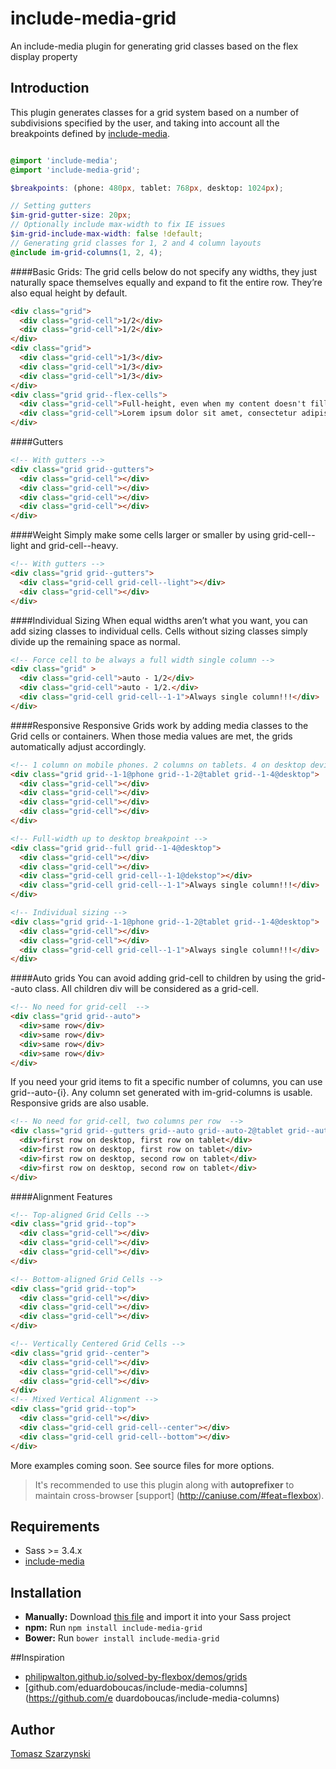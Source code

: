 # include-media-grid
An include-media plugin for generating grid classes based on the flex display property

## Introduction
This plugin generates classes for a grid system based on a number of subdivisions specified by the user, and taking into account all the breakpoints defined by [include-media](https://github.com/eduardoboucas/include-media).

```scss

@import 'include-media';
@import 'include-media-grid';

$breakpoints: (phone: 480px, tablet: 768px, desktop: 1024px);

// Setting gutters
$im-grid-gutter-size: 20px;
// Optionally include max-width to fix IE issues
$im-grid-include-max-width: false !default;
// Generating grid classes for 1, 2 and 4 column layouts
@include im-grid-columns(1, 2, 4);
```

####Basic Grids:
The grid cells below do not specify any widths, they just naturally space themselves equally and expand to fit the entire row. They’re also equal height by default.

```html
<div class="grid">
  <div class="grid-cell">1/2</div>
  <div class="grid-cell">1/2</div>
</div>
<div class="grid">
  <div class="grid-cell">1/3</div>
  <div class="grid-cell">1/3</div>
  <div class="grid-cell">1/3</div>
</div>
<div class="grid grid--flex-cells">
  <div class="grid-cell">Full-height, even when my content doesn't fill the space.</div>
  <div class="grid-cell">Lorem ipsum dolor sit amet, consectetur adipiscing elit. Vestibulum mollis velit non gravida venenatis. Praesent consequat lectus purus, ut scelerisque velit condimentum eu. Maecenas sagittis ante ut turpis varius interdum. Quisque tellus ipsum, eleifend non ipsum id, suscipit ultricies neque.</div>
</div>
```

####Gutters
```html
<!-- With gutters -->
<div class="grid grid--gutters">
  <div class="grid-cell"></div>
  <div class="grid-cell"></div>
  <div class="grid-cell"></div>
  <div class="grid-cell"></div>
</div>
```

####Weight
Simply make some cells larger or smaller by using grid-cell--light and grid-cell--heavy.

```html
<!-- With gutters -->
<div class="grid grid--gutters">
  <div class="grid-cell grid-cell--light"></div>
  <div class="grid-cell"></div>
</div>
```

####Individual Sizing
When equal widths aren’t what you want, you can add sizing classes to individual cells. Cells without sizing classes simply divide up the remaining space as normal.

```html
<!-- Force cell to be always a full width single column -->
<div class="grid" >
  <div class="grid-cell">auto - 1/2</div>
  <div class="grid-cell">auto - 1/2.</div>
  <div class="grid-cell grid-cell--1-1">Always single column!!!</div>
</div>
```

####Responsive
Responsive Grids work by adding media classes to the Grid cells or containers. When those media values are met, the grids automatically adjust accordingly.

```html
<!-- 1 column on mobile phones. 2 columns on tablets. 4 on desktop devices -->
<div class="grid grid--1-1@phone grid--1-2@tablet grid--1-4@desktop">
  <div class="grid-cell"></div>
  <div class="grid-cell"></div>
  <div class="grid-cell"></div>
  <div class="grid-cell"></div>
</div>

<!-- Full-width up to desktop breakpoint -->
<div class="grid grid--full grid--1-4@desktop">
  <div class="grid-cell"></div>
  <div class="grid-cell"></div>
  <div class="grid-cell grid-cell--1-1@dekstop"></div>
  <div class="grid-cell grid-cell--1-1">Always single column!!!</div>
</div>

<!-- Individual sizing -->
<div class="grid grid--1-1@phone grid--1-2@tablet grid--1-4@desktop">
  <div class="grid-cell"></div>
  <div class="grid-cell"></div>
  <div class="grid-cell grid-cell--1-1">Always single column!!!</div>
</div>
```

####Auto grids
You can avoid adding grid-cell to children by using the grid--auto class. All children div will be considered as a grid-cell.

```html
<!-- No need for grid-cell  -->
<div class="grid grid--auto">
  <div>same row</div>
  <div>same row</div>
  <div>same row</div>
  <div>same row</div>
</div>
```

If you need your grid items to fit a specific number of columns, you can use grid--auto-{i}. Any column set generated with im-grid-columns is usable. Responsive grids are also usable.

```html
<!-- No need for grid-cell, two columns per row  -->
<div class="grid grid--gutters grid--auto grid--auto-2@tablet grid--auto-4@desktop">
  <div>first row on desktop, first row on tablet</div>
  <div>first row on desktop, first row on tablet</div>
  <div>first row on desktop, second row on tablet</div>
  <div>first row on desktop, second row on tablet</div>
</div>
```

####Alignment Features

```html
<!-- Top-aligned Grid Cells -->
<div class="grid grid--top">
  <div class="grid-cell"></div>
  <div class="grid-cell"></div>
  <div class="grid-cell"></div>
</div>

<!-- Bottom-aligned Grid Cells -->
<div class="grid grid--top">
  <div class="grid-cell"></div>
  <div class="grid-cell"></div>
  <div class="grid-cell"></div>
</div>

<!-- Vertically Centered Grid Cells -->
<div class="grid grid--center">
  <div class="grid-cell"></div>
  <div class="grid-cell"></div>
  <div class="grid-cell"></div>
</div>
<!-- Mixed Vertical Alignment -->
<div class="grid grid--top">
  <div class="grid-cell"></div>
  <div class="grid-cell grid-cell--center"></div>
  <div class="grid-cell grid-cell--bottom"></div>
</div>
```

More examples coming soon. See source files for more options.

> It's recommended to use this plugin along with **autoprefixer** to maintain cross-browser [support] (http://caniuse.com/#feat=flexbox).

## Requirements
* Sass >= 3.4.x
* [include-media](https://github.com/eduardoboucas/include-media)

## Installation
- **Manually:** Download [this file](https://raw.githubusercontent.com/tszarzynski/include-media-grid/master/_include-media-grid.scss) and import it into your Sass project
- **npm:** Run `npm install include-media-grid`
- **Bower:** Run `bower install include-media-grid`

##Inspiration
- [philipwalton.github.io/solved-by-flexbox/demos/grids](http://philipwalton.github.io/solved-by-flexbox/demos/grids/)
- [github.com/eduardoboucas/include-media-columns](https://github.com/e duardoboucas/include-media-columns)

## Author
[Tomasz Szarzynski](http://tmasz.com)


